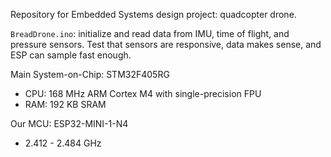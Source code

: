 Repository for Embedded Systems design project: quadcopter drone.

`BreadDrone.ino`: initialize and read data from IMU, time of flight, and pressure sensors. Test that sensors are responsive, data makes sense, and ESP can sample fast enough.


Main System-on-Chip: STM32F405RG
- CPU: 168 MHz ARM Cortex M4 with single-precision FPU
- RAM: 192 KB SRAM

Our MCU: ESP32-MINI-1-N4
- 2.412 - 2.484 GHz